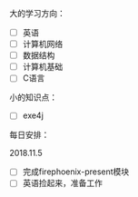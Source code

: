 大的学习方向：  
* [ ] 英语  
* [ ] 计算机网络  
* [ ] 数据结构  
* [ ] 计算机基础  
* [ ] C语言

小的知识点：  
* [ ] exe4j

每日安排：  

2018.11.5 
* [ ] 完成firephoenix-present模块
* [ ] 英语捡起来，准备工作
